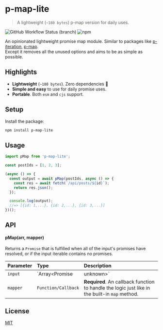 # p-map-lite

> A lightweight (`~180 bytes`) p-map version for daily uses.

![GitHub Workflow Status (branch)](https://img.shields.io/github/workflow/status/rocktimsaikia/p-map-lite/CI/main?style=flat-square)
![npm](https://img.shields.io/npm/v/p-map-lite?style=flat-square&color=brightgreen)

An opinionated lightweight promise map module. Similar to packages like [p-iteration](https://github.com/toniov/p-iteration), [p-map](https://github.com/sindresorhus/p-map).<br>
Except it removes all the unused options and aims to be as simple as possible.

## Highlights

- **Lightweight** (`~180 bytes`). Zero dependencies :tada:
- **Simple and easy** to use for daily promise uses.
- **Portable**. Both `esm` and `cjs` support.

## Setup

Install the package:

```sh
npm install p-map-lite
```

## Usage

```js
import pMap from 'p-map-lite';

const postIds = [1, 2, 3];

(async () => {
  const output = await pMap(postIds, async () => {
    const res = await fetch(`/api/posts/${id}`);
    return res.json();
  });

  console.log(output);
  //=> [{id: 1,...}, {id: 2,...}, {id: 3,...}]
})();
```

## API

#### pMap(arr, mapper)

Returns a `Promise` that is fulfilled when all of the input's promises have resolved, or if the input iterable contains no promises.

| Parameter | Type                       | Description                                                                                    |
| :-------- | :------------------------- | :--------------------------------------------------------------------------------------------- |
| `input`   | `Array<Promise | unknown>` | **Required**. Array to be iterated over in the `mapper` function.                              |
| `mapper`  | `Function/Callback`        | **Required**. An callback function to handle the logic just like in the built-in `map` method. |

## License

[MIT](https://choosealicense.com/licenses/mit/)
